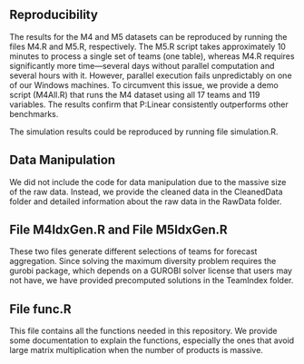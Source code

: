 ## Reproducibility
The results for the M4 and M5 datasets can be reproduced by running the files M4.R and M5.R, respectively. The M5.R script takes approximately 10 minutes to process a single set of teams (one table), whereas M4.R requires significantly more time—several days without parallel computation and several hours with it. However, parallel execution fails unpredictably on one of our Windows machines. To circumvent this issue, we provide a demo script (M4All.R) that runs the M4 dataset using all 17 teams and 119 variables. The results confirm that P:Linear consistently outperforms other benchmarks.

The simulation results could be reproduced by running file simulation.R.

## Data Manipulation
We did not include the code for data manipulation due to the massive size of the raw data. Instead, we provide the cleaned data in the CleanedData folder and detailed information about the raw data in the RawData folder.

## File M4IdxGen.R and File M5IdxGen.R
These two files generate different selections of teams for forecast aggregation. Since solving the maximum diversity problem requires the gurobi package, which depends on a GUROBI solver license that users may not have, we have provided precomputed solutions in the TeamIndex folder.

## File func.R 
This file contains all the functions needed in this repository. We provide some documentation to explain the functions, especially the ones that avoid large matrix multiplication when the number of products is massive.


